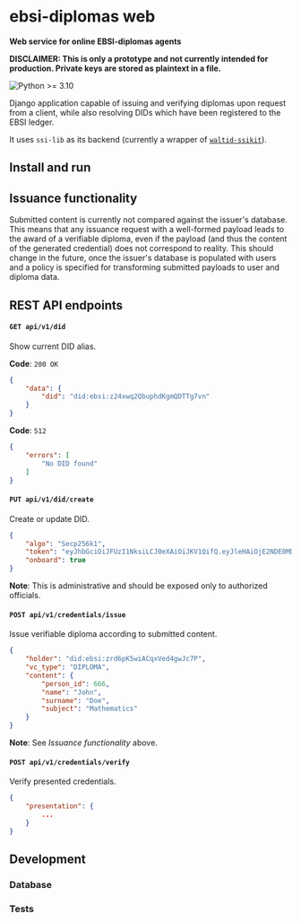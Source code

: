 # ebsi-diplomas web

**Web service for online EBSI-diplomas agents**

**DISCLAIMER: This is only a prototype and not currently intended for
production. Private keys are stored as plaintext in a file.**

![Python >= 3.10](https://img.shields.io/badge/python-%3E%3D%203.10-blue.svg)

Django application capable of issuing and verifying diplomas upon request from
a client, while also resolving DIDs which have been registered to the EBSI
ledger.

It uses `ssi-lib` as its backend (currently a wrapper of
[`waltid-ssikit`](https://github.com/walt-id/waltid-ssikit)).

## Install and run

## Issuance functionality

Submitted content is currently not compared against the issuer's database. This
means that any issuance request with a well-formed payload leads to the award
of a verifiable diploma, even if the payload (and thus the content of the
generated credential) does not correspond to reality. This should change in the
future, once the issuer's database is populated with users and a policy is
specified for transforming submitted payloads to user and diploma data.

## REST API endpoints

#### `GET api/v1/did`

Show current DID alias.

**Code**: `200 OK`

```json
{
    "data": {
        "did": "did:ebsi:z24xwq2QbuphdKgmQDTTg7vn"
    }
}
```

**Code**: `512`

```json
{
    "errors": [
        "No DID found"
    ]
}
```

#### `PUT api/v1/did/create`

Create or update DID.

```json
{
    "algo": "Secp256k1",
    "token": "eyJhbGciOiJFUzI1NksiLCJ0eXAiOiJKV1QifQ.eyJleHAiOjE2NDE0MDQyMzUsImlhdCI6MTY0MTQwMzMzNSwiaXNzIjoiZGlkOmVic2k6emNHdnFnWlRIQ3Rramd0Y0tSTDdIOGsiLCJvbmJvYXJkaW5nIjoicmVjYXB0Y2hhIiwidmFsaWRhdGVkSW5mbyI6eyJhY3Rpb24iOiJsb2dpbiIsImNoYWxsZW5nZV90cyI6IjIwMjItMDEtMDVUMTc6MjI6MTRaIiwiaG9zdG5hbWUiOiJhcHAucHJlcHJvZC5lYnNpLmV1Iiwic2NvcmUiOjAuOSwic3VjY2VzcyI6dHJ1ZX19.5XtFq7bAagG9fgAYw1nHxZES7htRnl_froU1-KPTOEQsOPXBngQRsAnjh-h_EpjUVv4kq6XXtiMiaB6X_aTe2g",
    "onboard": true
}
```

**Note**: This is administrative and should be exposed only to authorized
officials.

#### `POST api/v1/credentials/issue`

Issue verifiable diploma according to submitted content.

```json
{
    "holder": "did:ebsi:zrd6pK5wiACqxVed4gwJc7P",
    "vc_type": "DIPLOMA",
    "content": {
        "person_id": 666,
        "name": "John",
        "surname": "Doe",
        "subject": "Mathematics"
    }
}
```

**Note**: See *Issuance functionality* above.

#### `POST api/v1/credentials/verify`

Verify presented credentials.

```json
{
    "presentation": {
        ...
    }
}
```

## Development

### Database

### Tests
